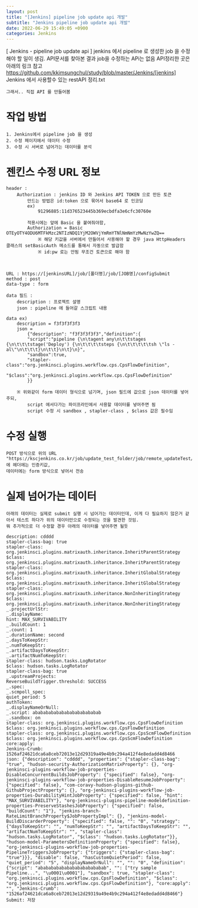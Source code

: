 ```yaml
---
layout: post
title: "[Jenkins] pipeline job update api 개발"
subtitle: "Jenkins pipeline job update api 개발"
date: 2022-06-29 15:49:05 +0900
categories: Jenkins
---
```

[ Jenkins - pipeline job update api ]
	jenkins 에서 pipeline 로 생성한 job 을 수정 해야 할 일이 생김.
	API문서를 찾아본 결과 job을 수정하는 APi는 없음
	API정리한 곳은 아래의 링크 참고
		https://github.com/kkimsungchul/study/blob/master/Jenkins/[jenkins] Jenkins 에서 사용할수 있는 restAPI 정리.txt

	그래서.. 직접 API 를 만들어봄

# 작업 방법
	1. Jenkins에서 pipeline job 을 생성
	2. 수정 페이지에서 데이터 수정
	3. 수정 시 서버로 넘어가는 데이터를 분석


# 젠킨스 수정 URL 정보
	header : 
		Authorization : jenkins ID 와 Jenkins API TOKEN 으로 만든 토큰
			만드는 방법은 id:token 으로 묶어서 base64 로 인코딩
			ex)
				91296885:11d376523445b369ecbdfa3e6cfc30760e
				
			적용시에는 앞에 Basic 을 붙여줘야함, 
			Authorization = Basic OTEyOTY4ODU6MTFkMzc2NTIzNDQ1YjM2OWVjYmRmYTNlNmNmYzMwNzYwZQ==
				※ 해당 키값을 서버에서 만들어서 사용해야 할 경우 java HttpHeaders 클래스의 setBasicAuth 메소드를 통해서 자동으로 발급함
				※ id:pw 로는 안됨 무조건 토큰으로 해야 함
			
		
	
	URL : https://[jenkinsURL]/job/[폴더명]/job/[JOB명]/configSubmit
	method : post
	data-type : form
	
	data 필드 :
		description : 프로젝트 설명
		json : pipeline 에 들어갈 스크립트 내용
	
	data ex)
		description = f3f3f3f3f3
		json = 
			{"description": "f3f3f3f3f3","definition":{
			"script":"pipeline {\n\tagent any\n\t\tstages {\n\t\t\tstage('Deploy') {\n\t\t\t\tsteps {\n\t\t\t\t\tsh \"ls -al\"\n\t\t\t}\n\t\t}\n\t}\n}",
			"sandbox":true,
			"stapler-class":"org.jenkinsci.plugins.workflow.cps.CpsFlowDefinition",
			"$class":"org.jenkinsci.plugins.workflow.cps.CpsFlowDefinition"
			}}	

		※ 위와같이 form 데이터 형식으로 넘기며, json 필드에 값으로 json 데이터를 넣어주되,
			script 에서다가는 파이프라인에서 사용할 데이터를 넣어주면 됨
			script 수정 시 sandbox , stapler-class , $class 값은 필수임



# 수정 실행
	POST 방식으로 위의 URL "https://kscjenkins.co.kr/job/update_test_folder/job/remote_updateTest/configSubmit" 에 헤더에는 인증키값, 
	데이터에는 form 방식으로 넣어서 전송



# 실제 넘어가는 데이터
	아래의 데이터는 실제로 submit 실행 시 넘어가는 데이터인데, 이게 다 필요하지 않은거 같아서 테스트 하다가 위의 데이터만으로 수정되는 것을 발견한 것임.
	뭐 추가적으로 더 수정할 경우 아래의 데이터를 넣어주면 될듯

	description: cdddd
	stapler-class-bag: true
	stapler-class: org.jenkinsci.plugins.matrixauth.inheritance.InheritParentStrategy
	$class: org.jenkinsci.plugins.matrixauth.inheritance.InheritParentStrategy
	stapler-class: org.jenkinsci.plugins.matrixauth.inheritance.InheritGlobalStrategy
	$class: org.jenkinsci.plugins.matrixauth.inheritance.InheritGlobalStrategy
	stapler-class: org.jenkinsci.plugins.matrixauth.inheritance.NonInheritingStrategy
	$class: org.jenkinsci.plugins.matrixauth.inheritance.NonInheritingStrategy
	_.projectUrlStr: 
	_.displayName: 
	hint: MAX_SURVIVABILITY
	_.buildCount: 1
	_.count: 1
	_.durationName: second
	_.daysToKeepStr: 
	_.numToKeepStr: 
	_.artifactDaysToKeepStr: 
	_.artifactNumToKeepStr: 
	stapler-class: hudson.tasks.LogRotator
	$class: hudson.tasks.LogRotator
	stapler-class-bag: true
	_.upstreamProjects: 
	ReverseBuildTrigger.threshold: SUCCESS
	_.spec: 
	_.scmpoll_spec: 
	quiet_period: 5
	authToken: 
	_.displayNameOrNull: 
	_.script: ababababababababababababab
	_.sandbox: on
	stapler-class: org.jenkinsci.plugins.workflow.cps.CpsFlowDefinition
	$class: org.jenkinsci.plugins.workflow.cps.CpsFlowDefinition
	stapler-class: org.jenkinsci.plugins.workflow.cps.CpsScmFlowDefinition
	$class: org.jenkinsci.plugins.workflow.cps.CpsScmFlowDefinition
	core:apply: 
	Jenkins-Crumb: 1526af24621dca6a8ceb72013e12d29319a49e4b9c294a412f4e8edadd4d8466
	json: {"description": "cdddd", "properties": {"stapler-class-bag": "true", "hudson-security-AuthorizationMatrixProperty": {}, "org-jenkinsci-plugins-workflow-job-properties-DisableConcurrentBuildsJobProperty": {"specified": false}, "org-jenkinsci-plugins-workflow-job-properties-DisableResumeJobProperty": {"specified": false}, "com-coravy-hudson-plugins-github-GithubProjectProperty": {}, "org-jenkinsci-plugins-workflow-job-properties-DurabilityHintJobProperty": {"specified": false, "hint": "MAX_SURVIVABILITY"}, "org-jenkinsci-plugins-pipeline-modeldefinition-properties-PreserveStashesJobProperty": {"specified": false, "buildCount": "1"}, "jenkins-branch-RateLimitBranchProperty$JobPropertyImpl": {}, "jenkins-model-BuildDiscarderProperty": {"specified": false, "": "0", "strategy": {"daysToKeepStr": "", "numToKeepStr": "", "artifactDaysToKeepStr": "", "artifactNumToKeepStr": "", "stapler-class": "hudson.tasks.LogRotator", "$class": "hudson.tasks.LogRotator"}}, "hudson-model-ParametersDefinitionProperty": {"specified": false}, "org-jenkinsci-plugins-workflow-job-properties-PipelineTriggersJobProperty": {"triggers": {"stapler-class-bag": "true"}}}, "disable": false, "hasCustomQuietPeriod": false, "quiet_period": "5", "displayNameOrNull": "", "": "0", "definition": {"script": "ababababababababababababab", "": ["try sample Pipeline...", "\u0001\u0001"], "sandbox": true, "stapler-class": "org.jenkinsci.plugins.workflow.cps.CpsFlowDefinition", "$class": "org.jenkinsci.plugins.workflow.cps.CpsFlowDefinition"}, "core:apply": "", "Jenkins-Crumb": "1526af24621dca6a8ceb72013e12d29319a49e4b9c294a412f4e8edadd4d8466"}
	Submit: 저장
		
